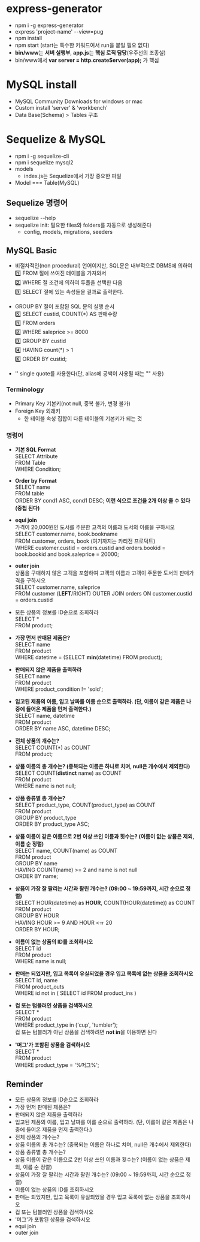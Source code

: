 # express-generator

- npm i -g express-generator
- express 'project-name' --view=pug
- npm install
- npm start (start는 특수한 키워드여서 run을 붙일 필요 없다)
- **bin/www**는 **서버 실행부**, **app.js**는 **핵심 로직 담당**(우주선의 조종실)
- bin/www에서 **var server = http.createServer(app);** 가 핵심

# MySQL install

- MySQL Community Downloads for windows or mac
- Custom install 'server' & 'workbench'
- Data Base(Schema) > Tables 구조
 
# Sequelize & MySQL

- npm i -g sequelize-cli
- npm i sequelize mysql2
- models
  - index.js는 Sequelize에서 가장 중요한 파일
- Model === Table(MySQL)

## Sequelize 명령어

- sequelize --help
- sequelize init: 필요한 files와 folders를 자동으로 생성해준다
  - config, models, migrations, seeders

## MySQL Basic

- 비절차적인(non procedural) 언어이지만,  SQL문은 내부적으로 DBMS에 의하여 </br> 
  1️⃣ FROM 절에 쓰여진 테이블을 가져와서 </br>
  2️⃣ WHERE 절 조건에 의하여 투플을 선택한 다음 </br>
  3️⃣ SELECT 절에 있는 속성들을 결과로 출력한다.

- GROUP BY 절이 포함된 SQL 문의 실행 순서 </br>
  5️⃣ SELECT custid, COUNT(\*) AS 판매수량 </br>
  1️⃣ FROM orders </br>
  2️⃣ WHERE saleprice >= 8000 </br>
  3️⃣ GROUP BY custid </br>
  4️⃣ HAVING count(*) > 1 </br>
  6️⃣ ORDER BY custid;

- '' single quote를 사용한다(단, alias에 공백이 사용될 때는 "" 사용)

### Terminology

- Primary Key 기본키(not null, 중복 불가, 변경 불가)
- Foreign Key 외래키
  - 한 테이블 속성 집합이 다른 테이블의 기본키가 되는 것

### 명령어

- **기본 SQL Format** </br>
  SELECT Attribute </br>
  FROM Table </br>
  WHERE Condition;

- **Order by Format** </br>
  SELECT name </br>
  FROM table </br>
  ORDER BY cond1 ASC, cond1 DESC; **이런 식으로 조건을 2개 이상 줄 수 있다(중첩 된다)**

- **equi join** </br>
  가격이 20,000원인 도서를 주문한 고객의 이름과 도서의 이름을 구하시오 </br>
  SELECT customer.name, book.bookname </br>
  FROM customer, orders, book (여기까지는 카티전 프로덕트)</br>
  WHERE customer.custid = orders.custid and orders.bookid = book.bookid and book.saleprice = 20000;

- **outer join** </br>
  상품을 구매하지 않은 고객을 포함하여 고객의 이름과 고객이 주문한 도서의 판매가격을 구하시오 </br>
  SELECT customer.name, saleprice </br>
  FROM customer (**LEFT**/RIGHT) OUTER JOIN orders ON customer.custid = orders.custid

- 모든 상품의 정보를 ID순으로 조회하라 </br>
  SELECT * </br>
  FROM product;

- **가장 먼저 판매된 제품은?** </br>
  SELECT name </br>
  FROM product </br>
  WHERE datetime = (SELECT **min**(datetime) FROM product);

- **판매되지 않은 제품을 출력하라** </br>
  SELECT name </br>
  FROM product </br>
  WHERE product_condition != 'sold';

- **입고된 제품의 이름, 입고 날짜를 이름 순으로 출력하라. (단, 이름이 같은 제품은 나중에 들어온 제품을 먼저 출력한다.)** </br>
  SELECT name, datetime </br>
  FROM product </br>
  ORDER BY name ASC, datetime DESC;

- **전체 상품의 개수는?** </br>
  SELECT COUNT(*) as COUNT </br>
  FROM product;

- **상품 이름의 총 개수는? (중복되는 이름은 하나로 치며, null은 개수에서 제외한다)** </br>
  SELECT COUNT(**distinct** name) as COUNT </br>
  FROM product </br>
  WHERE name is not null;
  
- **상품 종류별 총 개수는?** </br>
  SELECT product_type, COUNT(product_type) as COUNT </br>
  FROM product </br>
  GROUP BY product_type </br>
  ORDER BY product_type ASC;

- **상품 이름이 같은 이름으로 2번 이상 쓰인 이름과 횟수는? (이름이 없는 상품은 제외, 이름 순 정렬)** </br>
  SELECT name, COUNT(name) as COUNT </br>
  FROM product </br>
  GROUP BY name </br>
  HAVING COUNT(name) >= 2 and name is not null</br>
  ORDER BY name;

- **상품이 가장 잘 팔리는 시간과 팔린 개수는? (09:00 ~ 19:59까지, 시간 순으로 정렬)** </br>
  SELECT HOUR(datetime) as **HOUR**, COUNT(HOUR(datetime)) as COUNT </br>
  FROM product </br>
  GROUP BY HOUR </br>
  HAVING HOUR >= 9 AND HOUR <ㅠ 20 </br>
  ORDER BY HOUR;

- **이름이 없는 상품의 ID를 조회하시오** </br>
  SELECT id </br>
  FROM product </br>
  WHERE name is null;

- **판매는 되었지만, 입고 목록이 유실되었을 경우 입고 목록에 없는 상품을 조회하시오** </br>
  SELECT id, name </br>
  FROM product_outs </br>
  WHERE id not in ( SELECT id FROM product_ins )

- **컵 또는 텀블러인 상품을 검색하시오** </br>
  SELECT * </br>
  FROM product </br>
  WHERE product_type in ('cup', 'tumbler'); </br>
  컵 또는 텀블러가 아닌 상품을 검색하려면 **not in**을 이용하면 된다

- **'머그'가 포함된 상품을 검색하시오** </br>
  SELECT * </br>
  FROM product </br>
  WHERE product_type = '%머그%';

## Reminder

- 모든 상품의 정보를 ID순으로 조회하라
- 가장 먼저 판매된 제품은?
- 판매되지 않은 제품을 출력하라
- 입고된 제품의 이름, 입고 날짜를 이름 순으로 출력하라. (단, 이름이 같은 제품은 나중에 들어온 제품을 먼저 출력한다.)
- 전체 상품의 개수는?
- 상품 이름의 총 개수는? (중복되는 이름은 하나로 치며, null은 개수에서 제외한다)
- 상품 종류별 총 개수는?
- 상품 이름이 같은 이름으로 2번 이상 쓰인 이름과 횟수는? (이름이 없는 상품은 제외, 이름 순 정렬)
- 상품이 가장 잘 팔리는 시간과 팔린 개수는? (09:00 ~ 19:59까지, 시간 순으로 정렬)
- 이름이 없는 상품의 ID를 조회하시오
- 판매는 되었지만, 입고 목록이 유실되었을 경우 입고 목록에 없는 상품을 조회하시오
- 컵 또는 텀블러인 상품을 검색하시오
- '머그'가 포함된 상품을 검색하시오
- equi join
- outer join
